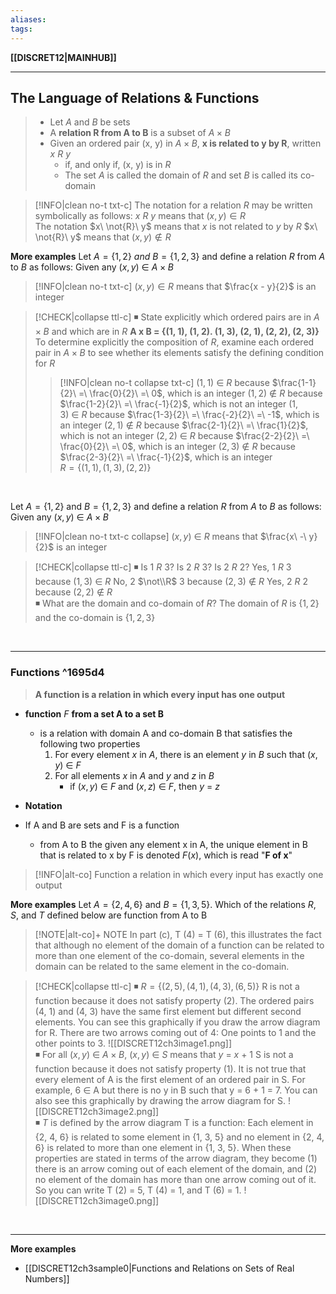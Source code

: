 ```yaml
---
aliases:
tags:
---
```

**[[DISCRET12|MAINHUB]]**

---
## The Language of Relations & Functions
>- Let $A$ and $B$ be sets
>- A **relation R from A to B** is a subset of $A \times B$
>- Given an ordered pair (x, y) in $A \times B$, **x is related to y by R**, written $x\ R\ y$
>	- if, and only if, (x, y) is in $R$
>	- The set $A$ is called  the domain of $R$ and set $B$ is called its co-domain

>[!INFO|clean no-t txt-c]
> The notation for a relation $R$ may be written symbolically as follows:
> $x\ R\ y$ means that $(x, y) \in R$
> <br>
> The notation $x\ \not{R}\ y$ means that $x$ is not related to $y$ by $R$
> $x\ \not{R}\ y$ means that $(x, y) \notin R$

**More examples**
Let $A = \{1, 2\}\ and\ B = \{1, 2, 3\}$ and define a relation $R$ from $A$ to $B$ as follows: Given any $(x, y)\ \in\ A \times B$

>[!INFO|clean no-t txt-c]
$(x, y) \in R$ means that $\frac{x - y}{2}$ is an integer

>[!CHECK|collapse ttl-c]
> ◾ State explicitly which ordered pairs are in $A \times B$ and which are in $R$
> **A x B = {(1, 1), (1, 2). (1, 3), (2, 1), (2, 2), (2, 3)}** To determine explicitly the composition of $R$, examine each ordered pair in $A \times B$ to see whether its elements satisfy the defining condition for $R$
> &nbsp;
>>[!INFO|clean no-t collapse txt-c]
>> $(1, 1)\ \in\ R$ because $\frac{1-1}{2}\ =\ \frac{0}{2}\ =\ 0$, which is an integer
>> $(1, 2)\ \notin\ R$ because $\frac{1-2}{2}\ =\ \frac{-1}{2}$, which is not an integer
>> $(1, 3)\ \in\ R$ because $\frac{1-3}{2}\ =\ \frac{-2}{2}\ =\ -1$, which is an integer
>> $(2, 1)\ \notin\ R$ because $\frac{2-1}{2}\ =\ \frac{1}{2}$, which is not an integer
>> $(2, 2)\ \in\ R$ because $\frac{2-2}{2}\ =\ \frac{0}{2}\ =\ 0$, which is an integer
>> $(2, 3)\ \notin\ R$ because $\frac{2-3}{2}\ =\ \frac{-1}{2}$, which is an integer
>> <br>
>> $R = \{(1, 1), (1, 3), (2, 2)\}$

<br>

Let $A = \{1, 2\}$ and $B = \{1, 2, 3\}$ and define a relation $R$ from $A$ to $B$ as follows: Given any $(x, y)\ \in\ A \times B$
>[!INFO|clean no-t txt-c collapse]
> $(x, y)\ \in\ R$ means  that $\frac{x\ -\ y}{2}$ is an integer

>[!CHECK|collapse ttl-c]
> ◾ Is 1 $R$ 3? Is 2 $R$ 3? Is 2 $R$ 2?
> Yes, 1 $R$ 3 because $(1, 3)\ \in\ R$
> No, 2 $\not\\R$ 3 because $(2, 3)\ \notin\ R$
> Yes, 2 $R$ 2 because $(2, 2)\ \notin\ R$
> <br>
> ◾ What are the domain and co-domain of $R$?
> The domain of $R$ is $\{1, 2\}$ and the co-domain is $\{1, 2, 3\}$

<br>

---
### Functions ^1695d4
> **A function is a relation in which every input has one output**

- **function** $F$ **from a set A to a set B**
	- is a relation with domain A and co-domain B that satisfies the following two properties
		1. For every element $x$ in $A$, there is an element $y$ in $B$ such that $(x, y)\ \in\ F$
		2. For all elements $x$ in $A$ and $y$ and $z$ in $B$
			- if $(x, y)\ \in\ F$ and $(x, z)\ \in\ F$, then $y\ =\ z$

- **Notation**
- If A and B are sets and F is a function
	- from A to B the given any element x in A, the unique element in B that is related to x by F is denoted $F(x)$, which is read "**F of x**"

>[!INFO|alt-co] Function
> a relation in which every input has exactly one output

**More examples**
Let $A = \{2, 4, 6\}$ and $B = \{1, 3, 5\}$. Which of the relations $R$, $S$, and $T$ defined below are function from A to B
>[!NOTE|alt-co]+ NOTE
> In part (c), T (4) = T (6), this illustrates the fact that although no element of the domain of a function can be related to more than one element of the co-domain, several elements in the domain can be related to the same element in the co-domain.

>[!CHECK|collapse ttl-c]
> ◾ $R = \{(2, 5), (4, 1), (4, 3), (6, 5)\}$
> R is not a function because it does not satisfy property (2). The ordered pairs (4, 1) and (4, 3) have the same first element but different second elements. You can see this graphically if you draw the arrow diagram for R. There are two arrows coming out of 4: One points to 1 and the other points to 3.
> ![[DISCRET12ch3image1.png]]
> <br>
> ◾ For all $(x, y)\ \in\ A \times B$, $(x, y)\ \in\ S$ means that $y\ =\ x\ +\ 1$
> S is not a function because it does not satisfy property (1). It is not true that every element of A is the first element of an ordered pair in S. For example, 6 ∈ A but there is no y in B such that y = 6 + 1 = 7. You can also see this graphically by drawing the arrow diagram for S.
> ![[DISCRET12ch3image2.png]]
> <br>
> ◾ $T$ is defined by the arrow diagram
> T is a function: Each element in {2, 4, 6} is related to some element in {1, 3, 5} and no element in {2, 4, 6} is related to more than one element in {1, 3, 5}. When these properties are stated in terms of the arrow diagram, they become (1) there is an arrow coming out of each element of the domain, and (2) no element of the domain has more than one arrow coming out of it. So you can write T (2) = 5, T (4) = 1, and T (6) = 1.
> ![[DISCRET12ch3image0.png]]

<br>

---
**More examples**
- [[DISCRET12ch3sample0|Functions and Relations on Sets of Real Numbers]]